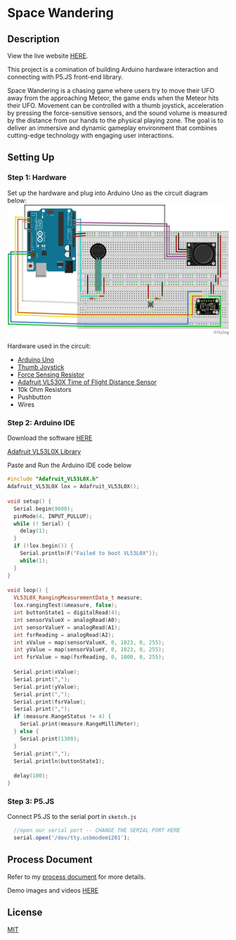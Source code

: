 # Space Wandering
## Description
View the live website [HERE](https://haileyph.github.io/Space-Wandering/).

This project is a comination of building Arduino hardware interaction and connecting with P5.JS front-end library.

Space Wandering is a chasing game where users try to move their UFO away from the approaching Meteor, the game ends when the Meteor hits their UFO. Movement can be controlled with a thumb joystick, acceleration by pressing the force-sensitive sensors, and the sound volume is measured by the distance from our hands to the physical playing zone. The goal is to deliver an immersive and dynamic gameplay environment that combines cutting-edge technology with engaging user interactions.

## Setting Up
### Step 1: Hardware
Set up the hardware and plug into Arduino Uno as the circuit diagram below:
![alt text](https://github.com/haileyph/Space-Wandering/blob/main/assets/circuit.png?raw=true)

Hardware used in the circuit:
- [Arduino Uno](https://store-usa.arduino.cc/products/arduino-uno-rev3?selectedStore=us)
- [Thumb Joystick](https://exploreembedded.com/wiki/Analog_JoyStick_with_Arduino)
- [Force Sensing Resistor](https://learn.adafruit.com/force-sensitive-resistor-fsr/overview)
- [Adafruit VL530X Time of Flight Distance Sensor](https://www.adafruit.com/product/3317)
- 10k Ohm Resistors
- Pushbutton
- Wires

### Step 2: Arduino IDE
Download the software [HERE](https://www.arduino.cc/en/software)

[Adafruit VL53L0X Library](https://github.com/adafruit/Adafruit_VL53L0X)

Paste and Run the Arduino IDE code below

```cpp
#include "Adafruit_VL53L0X.h"
Adafruit_VL53L0X lox = Adafruit_VL53L0X();

void setup() {
  Serial.begin(9600);
  pinMode(4, INPUT_PULLUP);
  while (! Serial) {
    delay(1);
  }
  if (!lox.begin()) {
    Serial.println(F("Failed to boot VL53L0X"));
    while(1);
  }
}

void loop() {
  VL53L0X_RangingMeasurementData_t measure;
  lox.rangingTest(&measure, false);
  int buttonState1 = digitalRead(4);
  int sensorValueX = analogRead(A0);
  int sensorValueY = analogRead(A1);
  int fsrReading = analogRead(A2); 
  int xValue = map(sensorValueX, 0, 1023, 0, 255);
  int yValue = map(sensorValueY, 0, 1023, 0, 255);
  int fsrValue = map(fsrReading, 0, 1000, 0, 255);

  Serial.print(xValue);
  Serial.print(",");
  Serial.print(yValue);
  Serial.print(",");
  Serial.print(fsrValue);
  Serial.print(",");
  if (measure.RangeStatus != 4) { 
    Serial.print(measure.RangeMilliMeter);
  } else {
    Serial.print(1300);
  }
  Serial.print(",");
  Serial.println(buttonState1);

  delay(100);
}
```

### Step 3: P5.JS

Connect P5.JS to the serial port in ```sketch.js```

```javascript
  //open our serial port -- CHANGE THE SERIAL PORT HERE
  serial.open('/dev/tty.usbmodem1201');
```

## Process Document
Refer to my [process document](https://sheridanc-my.sharepoint.com/personal/phamhang_shernet_sheridancollege_ca/Documents/23%20Fall%20%F0%9F%8C%A4%EF%B8%8F/IxD%20Phy%20Comp/submit/HaileyPham_Project2.pdf?CT=1705426768912&OR=ItemsView) for more details.

Demo images and videos [HERE](https://ixd552.phoenix.sheridanc.on.ca/Fall%2023/PhysComp/Module_2_WebTemplate/#Project1)

## License
[MIT](https://choosealicense.com/licenses/mit/)
